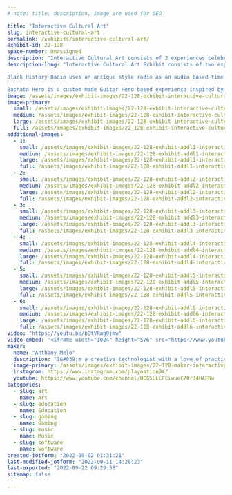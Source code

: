 ```yaml
---
# note: title, description, image are used for SEO

title: "Interactive Cultural Art"
slug: interactive-cultural-art
permalink: /exhibits/interactive-cultural-art/
exhibit-id: 22-128
space-number: Unassigned
description: "Interactive Cultural Art consists of 2 experiences celebrating culture through interactivity. "
description-long: "Interactive Cultural Art Exhibit consists of two experiences, Black History Radio and Bachata Hero.

Black History Radio uses an antique style radio as an audio based time machine. Users can tune into 8 moments in Black History by 4 great men and women, respectively, spanning from 1947 to 2008. Internally, a Sony Spresense microcontroller controls the output of the radio. Each year has 2-4 clips with artificial white noise in between. Complementing this art installation is an antique inspired newspapers clipping providing more information. 

Bachata Hero is a custom made Guitar Hero based experience inspired by Bachata, a Latin American music genre originating from the Dominican Republic. Made as an homage to my roots as a first generation Dominican-American, Bachata Hero features a custom built arcade cabinet themed to a traditional country side house from the Dominican Republic. Five Bachata songs in total will be playable on a 40 inch display, themed to a window of the previously mentioned house. Additionally, players will use a 3D printed acoustic guitar as their controller to keep the thematic integrity of the installation in tact. The goal of this exhibit is to use a familiar gateway like Guitar Hero to introduce Dominican culture."
image: /assets/images/exhibit-images/22-128-exhibit-interactive-cultural-art-black-history-radio-large.jpg
image-primary: 
  small: /assets/images/exhibit-images/22-128-exhibit-interactive-cultural-art-black-history-radio-small.jpg
  medium: /assets/images/exhibit-images/22-128-exhibit-interactive-cultural-art-black-history-radio-medium.jpg
  large: /assets/images/exhibit-images/22-128-exhibit-interactive-cultural-art-black-history-radio-large.jpg
  full: /assets/images/exhibit-images/22-128-exhibit-interactive-cultural-art-black-history-radio-full.jpg
additional-images: 
  - 1:
    small: /assets/images/exhibit-images/22-128-exhibit-addl1-interactive-cultural-art-bachata-hero-cabinet-rough-concept-small.png
    medium: /assets/images/exhibit-images/22-128-exhibit-addl1-interactive-cultural-art-bachata-hero-cabinet-rough-concept-medium.png
    large: /assets/images/exhibit-images/22-128-exhibit-addl1-interactive-cultural-art-bachata-hero-cabinet-rough-concept-large.png
    full: /assets/images/exhibit-images/22-128-exhibit-addl1-interactive-cultural-art-bachata-hero-cabinet-rough-concept-full.png
  - 2:
    small: /assets/images/exhibit-images/22-128-exhibit-addl2-interactive-cultural-art-bachata-hero-cabinet-sketchup-small.png
    medium: /assets/images/exhibit-images/22-128-exhibit-addl2-interactive-cultural-art-bachata-hero-cabinet-sketchup-medium.png
    large: /assets/images/exhibit-images/22-128-exhibit-addl2-interactive-cultural-art-bachata-hero-cabinet-sketchup-large.png
    full: /assets/images/exhibit-images/22-128-exhibit-addl2-interactive-cultural-art-bachata-hero-cabinet-sketchup-full.png
  - 3:
    small: /assets/images/exhibit-images/22-128-exhibit-addl3-interactive-cultural-art-bachata-hero-screenshot-1-small.png
    medium: /assets/images/exhibit-images/22-128-exhibit-addl3-interactive-cultural-art-bachata-hero-screenshot-1-medium.png
    large: /assets/images/exhibit-images/22-128-exhibit-addl3-interactive-cultural-art-bachata-hero-screenshot-1-large.png
    full: /assets/images/exhibit-images/22-128-exhibit-addl3-interactive-cultural-art-bachata-hero-screenshot-1-full.png
  - 4:
    small: /assets/images/exhibit-images/22-128-exhibit-addl4-interactive-cultural-art-img-20200226-120445-small.jpg
    medium: /assets/images/exhibit-images/22-128-exhibit-addl4-interactive-cultural-art-img-20200226-120445-medium.jpg
    large: /assets/images/exhibit-images/22-128-exhibit-addl4-interactive-cultural-art-img-20200226-120445-large.jpg
    full: /assets/images/exhibit-images/22-128-exhibit-addl4-interactive-cultural-art-img-20200226-120445-full.jpg
  - 5:
    small: /assets/images/exhibit-images/22-128-exhibit-addl5-interactive-cultural-art-img-20200226-120450-small.jpg
    medium: /assets/images/exhibit-images/22-128-exhibit-addl5-interactive-cultural-art-img-20200226-120450-medium.jpg
    large: /assets/images/exhibit-images/22-128-exhibit-addl5-interactive-cultural-art-img-20200226-120450-large.jpg
    full: /assets/images/exhibit-images/22-128-exhibit-addl5-interactive-cultural-art-img-20200226-120450-full.jpg
  - 6:
    small: /assets/images/exhibit-images/22-128-exhibit-addl6-interactive-cultural-art-img-20200227-174203-small.jpg
    medium: /assets/images/exhibit-images/22-128-exhibit-addl6-interactive-cultural-art-img-20200227-174203-medium.jpg
    large: /assets/images/exhibit-images/22-128-exhibit-addl6-interactive-cultural-art-img-20200227-174203-large.jpg
    full: /assets/images/exhibit-images/22-128-exhibit-addl6-interactive-cultural-art-img-20200227-174203-full.jpg
video: "https://youtu.be/bDtVRag0jmw"
video-embed: '<iframe width="1024" height="576" src="https://www.youtube.com/embed/bDtVRag0jmw?feature=oembed" frameborder="0" allow="accelerometer; autoplay; clipboard-write; encrypted-media; gyroscope; picture-in-picture" allowfullscreen title="Black History Radio Demo"></iframe>'
maker: 
  name: "Anthony Melo"
  description: "I&#039;m a creative technologist with a love of practical and digital interactive experiences. By day, I work as a software engineer at Universal Creative bringing immersive interactive experiences to life. By night, I channel my skills to create socially and/or culturally inspired interactive entertainment. "
  image-primary: /assets/images/exhibit-images/22-128-maker-interactive-cultural-art-am-primarycolor-8-medium.png
  instagram: https://www.instagram.com/playnation94/
  youtube: https://www.youtube.com/channel/UCG5LLLFCiwueC70rJ4HAFNw
categories: 
  - slug: art
    name: Art
  - slug: education
    name: Education
  - slug: gaming
    name: Gaming
  - slug: music
    name: Music
  - slug: software
    name: Software
created-jotform: "2022-09-02 01:31:21"
last-modified-jotform: "2022-09-11 14:28:23"
last-exported: "2022-09-22 09:29:58"
sitemap: false

---
```

